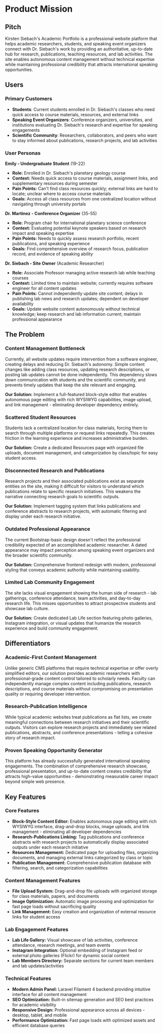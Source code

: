 # Product Mission

## Pitch
Kirsten Siebach's Academic Portfolio is a professional website platform that helps academic researchers, students, and speaking event organizers connect with Dr. Siebach's work by providing an authoritative, up-to-date hub for research, publications, teaching resources, and lab activities. The site enables autonomous content management without technical expertise while maintaining professional credibility that attracts international speaking opportunities.

## Users

### Primary Customers
- **Students**: Current students enrolled in Dr. Siebach's classes who need quick access to course materials, resources, and external links
- **Speaking Event Organizers**: Conference organizers, universities, and institutions evaluating Dr. Siebach's research and expertise for speaking engagements
- **Scientific Community**: Researchers, collaborators, and peers who want to stay informed about publications, research projects, and lab activities

### User Personas

**Emily - Undergraduate Student** (19-22)
- **Role:** Enrolled in Dr. Siebach's planetary geology course
- **Context:** Needs quick access to course materials, assignment links, and supplementary resources during semester
- **Pain Points:** Can't find class resources quickly; external links are hard to locate; unclear where to access course materials
- **Goals:** Access all class resources from one centralized location without navigating through university portals

**Dr. Martinez - Conference Organizer** (35-55)
- **Role:** Program chair for international planetary science conference
- **Context:** Evaluating potential keynote speakers based on research impact and speaking expertise
- **Pain Points:** Needs to quickly assess research portfolio, recent publications, and speaking experience
- **Goals:** Find comprehensive overview of research focus, publication record, and evidence of speaking ability

**Dr. Siebach - Site Owner** (Academic Researcher)
- **Role:** Associate Professor managing active research lab while teaching courses
- **Context:** Limited time to maintain website; currently requires software engineer for all content updates
- **Pain Points:** Cannot independently update site content; delays in publishing lab news and research updates; dependent on developer availability
- **Goals:** Update website content autonomously without technical knowledge; keep research and lab information current; maintain professional appearance

## The Problem

### Content Management Bottleneck
Currently, all website updates require intervention from a software engineer, creating delays and reducing Dr. Siebach's autonomy. Simple content changes like adding class resources, updating research descriptions, or posting lab updates cannot be done independently. This dependency slows down communication with students and the scientific community, and prevents timely updates that keep the site relevant and engaging.

**Our Solution:** Implement a full-featured block-style editor that enables autonomous page editing with rich WYSIWYG capabilities, image upload, and link management - eliminating developer dependency entirely.

### Scattered Student Resources
Students lack a centralized location for class materials, forcing them to search through multiple platforms or request links repeatedly. This creates friction in the learning experience and increases administrative burden.

**Our Solution:** Create a dedicated Resources page with organized file uploads, document management, and categorization by class/topic for easy student access.

### Disconnected Research and Publications
Research projects and their associated publications exist as separate entities on the site, making it difficult for visitors to understand which publications relate to specific research initiatives. This weakens the narrative connecting research goals to scientific outputs.

**Our Solution:** Implement tagging system that links publications and conference abstracts to research projects, with automatic filtering and display under each research initiative.

### Outdated Professional Appearance
The current Bootstrap-basic design doesn't reflect the professional credibility expected of an accomplished academic researcher. A dated appearance may impact perception among speaking event organizers and the broader scientific community.

**Our Solution:** Comprehensive frontend redesign with modern, professional styling that conveys academic authority while maintaining usability.

### Limited Lab Community Engagement
The site lacks visual engagement showing the human side of research - lab gatherings, conference attendance, team activities, and day-to-day research life. This misses opportunities to attract prospective students and showcase lab culture.

**Our Solution:** Create dedicated Lab Life section featuring photo galleries, Instagram integration, or visual updates that humanize the research experience and build community engagement.

## Differentiators

### Academic-First Content Management
Unlike generic CMS platforms that require technical expertise or offer overly simplified editors, our solution provides academic researchers with professional-grade content control tailored to scholarly needs. Faculty can independently manage complex content including publications, research descriptions, and course materials without compromising on presentation quality or requiring developer intervention.

### Research-Publication Intelligence
While typical academic websites treat publications as flat lists, we create meaningful connections between research initiatives and their scientific outputs. Visitors can explore research projects and immediately see related publications, abstracts, and conference presentations - telling a cohesive story of research impact.

### Proven Speaking Opportunity Generator
This platform has already successfully generated international speaking engagements. The combination of comprehensive research showcase, professional presentation, and up-to-date content creates credibility that attracts high-value opportunities - demonstrating measurable career impact beyond simple web presence.

## Key Features

### Core Features
- **Block-Style Content Editor:** Enables autonomous page editing with rich WYSIWYG interface, drag-and-drop blocks, image uploads, and link management - eliminating all developer dependencies
- **Research-Publications Linking:** Tag publications and conference abstracts with research projects to automatically display associated outputs under each research initiative
- **Resources Management:** Dedicated page for uploading files, organizing documents, and managing external links categorized by class or topic
- **Publication Management:** Comprehensive publication database with filtering, search, and categorization capabilities

### Content Management Features
- **File Upload System:** Drag-and-drop file uploads with organized storage for class materials, papers, and documents
- **Image Optimization:** Automatic image processing and optimization for fast page loads without sacrificing quality
- **Link Management:** Easy creation and organization of external resource links for student access

### Lab Engagement Features
- **Lab Life Gallery:** Visual showcase of lab activities, conference attendance, research meetings, and team events
- **Instagram Integration:** Optional embedding of Instagram feed or external photo galleries (Flickr) for dynamic social content
- **Lab Members Directory:** Separate sections for current team members and lab updates/activities

### Technical Features
- **Modern Admin Panel:** Laravel Filament 4 backend providing intuitive interface for all content management
- **SEO Optimization:** Built-in sitemap generation and SEO best practices for academic visibility
- **Responsive Design:** Professional appearance across all devices - desktop, tablet, and mobile
- **Performance Optimization:** Fast page loads with optimized assets and efficient database queries
